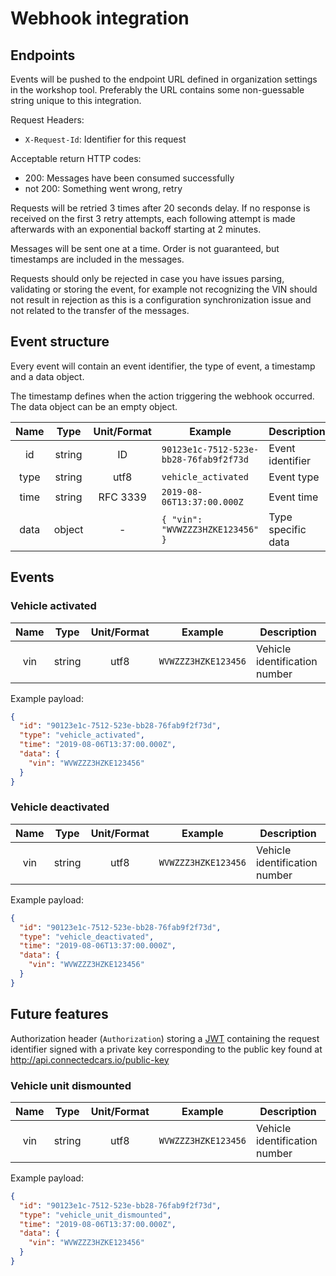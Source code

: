 # Webhook integration

## Endpoints

Events will be pushed to the endpoint URL defined in organization settings in the workshop tool. Preferably the URL contains some non-guessable string unique to this integration.

Request Headers:
* `X-Request-Id`: Identifier for this request

Acceptable return HTTP codes:
* 200: Messages have been consumed successfully
* not 200: Something went wrong, retry

Requests will be retried 3 times after 20 seconds delay. If no response is received on the first 3 retry attempts, each following attempt is made afterwards with an exponential backoff starting at 2 minutes.

Messages will be sent one at a time. Order is not guaranteed, but timestamps are included in the messages.

Requests should only be rejected in case you have issues parsing, validating or storing the event, for example not recognizing the VIN should not result in rejection as this is a configuration synchronization issue and not related to the transfer of the messages.

## Event structure

Every event will contain an event identifier, the type of event, a timestamp and a data object.

The timestamp defines when the action triggering the webhook occurred. The data object can be an empty object.

|   Name    |   Type   |  Unit/Format    | Example | Description |
|:---------:|:--------:|:---------------:|---------|-------------|
| id        | string   | ID              | `90123e1c-7512-523e-bb28-76fab9f2f73d` | Event identifier |
| type      | string   | utf8            | `vehicle_activated` | Event type |
| time      | string   | RFC 3339        | `2019-08-06T13:37:00.000Z` | Event time |
| data      | object   | -               | `{ "vin": "WVWZZZ3HZKE123456" }` | Type specific data |

## Events

### Vehicle activated

|   Name    |   Type   |  Unit/Format    | Example | Description |
|:---------:|:--------:|:---------------:|---------|-------------|
| vin       | string   | utf8            | `WVWZZZ3HZKE123456` | Vehicle identification number |

Example payload:
```json
{
  "id": "90123e1c-7512-523e-bb28-76fab9f2f73d",
  "type": "vehicle_activated",
  "time": "2019-08-06T13:37:00.000Z",
  "data": {
    "vin": "WVWZZZ3HZKE123456"
  }
}
```

### Vehicle deactivated

|   Name    |   Type   |  Unit/Format    | Example | Description |
|:---------:|:--------:|:---------------:|---------|-------------|
| vin       | string   | utf8            | `WVWZZZ3HZKE123456` | Vehicle identification number |

Example payload:
```json
{
  "id": "90123e1c-7512-523e-bb28-76fab9f2f73d",
  "type": "vehicle_deactivated",
  "time": "2019-08-06T13:37:00.000Z",
  "data": {
    "vin": "WVWZZZ3HZKE123456"
  }
}
```

## Future features

Authorization header (`Authorization`) storing a [JWT](https://jwt.io/) containing the request identifier signed with a private key corresponding to the public key found at http://api.connectedcars.io/public-key

### Vehicle unit dismounted

|   Name    |   Type   |  Unit/Format    | Example | Description |
|:---------:|:--------:|:---------------:|---------|-------------|
| vin       | string   | utf8            | `WVWZZZ3HZKE123456` | Vehicle identification number |

Example payload:
```json
{
  "id": "90123e1c-7512-523e-bb28-76fab9f2f73d",
  "type": "vehicle_unit_dismounted",
  "time": "2019-08-06T13:37:00.000Z",
  "data": {
    "vin": "WVWZZZ3HZKE123456"
  }
}
```
